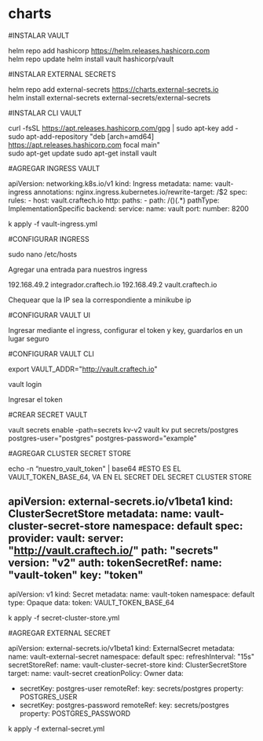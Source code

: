# charts

#INSTALAR VAULT

helm repo add hashicorp https://helm.releases.hashicorp.com               
helm repo update
helm install vault hashicorp/vault

#INSTALAR EXTERNAL SECRETS

helm repo add external-secrets https://charts.external-secrets.io         
helm install external-secrets external-secrets/external-secrets

#INSTALAR CLI VAULT

curl -fsSL https://apt.releases.hashicorp.com/gpg | sudo apt-key add -
sudo apt-add-repository "deb [arch=amd64] https://apt.releases.hashicorp.com focal main"    
sudo apt-get update
sudo apt-get install vault

#AGREGAR INGRESS VAULT

apiVersion: networking.k8s.io/v1
kind: Ingress
metadata:
  name: vault-ingress
  annotations:
    nginx.ingress.kubernetes.io/rewrite-target: /$2
spec:
  rules:
    - host: vault.craftech.io
      http:
        paths:
          - path: /()(.*)
            pathType: ImplementationSpecific
            backend:
              service:
                name: vault
                port:
                  number: 8200



k apply -f vault-ingress.yml  

#CONFIGURAR INGRESS

sudo nano /etc/hosts

Agregar una entrada para nuestros ingress

192.168.49.2 integrador.craftech.io
192.168.49.2 vault.craftech.io

Chequear que la IP sea la correspondiente a minikube ip
    

#CONFIGURAR VAULT UI

Ingresar mediante el ingress, configurar el token y key, guardarlos en un lugar seguro

#CONFIGURAR VAULT CLI

export VAULT_ADDR="http://vault.craftech.io"

vault login 

Ingresar el token

#CREAR SECRET VAULT

vault secrets enable -path=secrets kv-v2
vault kv put secrets/postgres postgres-user="postgres" postgres-password="example"


#AGREGAR CLUSTER SECRET STORE

echo -n “nuestro_vault_token" | base64 #ESTO ES EL VAULT_TOKEN_BASE_64, VA EN EL SECRET DEL SECRET CLUSTER STORE

apiVersion: external-secrets.io/v1beta1
kind: ClusterSecretStore
metadata:
  name: vault-cluster-secret-store
  namespace: default
spec:
  provider:
    vault:
      server: "http://vault.craftech.io/"
      path: "secrets"
      version: "v2"
      auth:
        tokenSecretRef:
          name: "vault-token"
          key: "token"
---
apiVersion: v1
kind: Secret
metadata:
  name: vault-token
  namespace: default
type: Opaque
data:
  token: VAULT_TOKEN_BASE_64


k apply -f secret-cluster-store.yml


#AGREGAR EXTERNAL SECRET

apiVersion: external-secrets.io/v1beta1
kind: ExternalSecret
metadata:
  name: vault-external-secret
  namespace: default
spec:
  refreshInterval: "15s"
  secretStoreRef:
    name: vault-cluster-secret-store
    kind: ClusterSecretStore
  target:
    name: vault-secret
    creationPolicy: Owner
  data:
  - secretKey: postgres-user
    remoteRef:
      key: secrets/postgres
      property: POSTGRES_USER  
  - secretKey: postgres-password
    remoteRef:
      key: secrets/postgres
      property: POSTGRES_PASSWORD


k apply -f external-secret.yml

